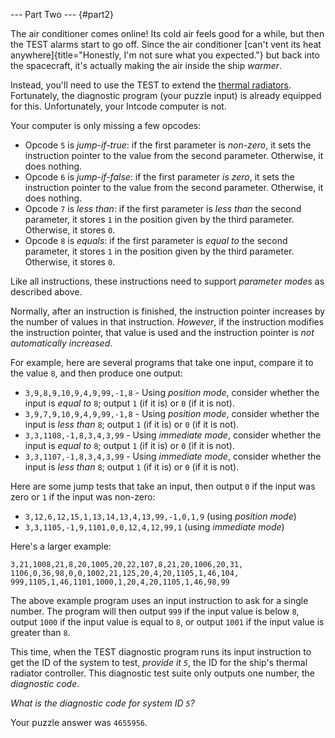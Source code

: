 \-\-- Part Two \-\-- {#part2}

The air conditioner comes online! Its cold air feels good for a while,
but then the TEST alarms start to go off. Since the air conditioner
[can\'t vent its heat
anywhere]{title="Honestly, I'm not sure what you expected."} but back
into the spacecraft, it\'s actually making the air inside the ship
*warmer*.

Instead, you\'ll need to use the TEST to extend the [thermal
radiators](https://en.wikipedia.org/wiki/Spacecraft_thermal_control).
Fortunately, the diagnostic program (your puzzle input) is already
equipped for this. Unfortunately, your Intcode computer is not.

Your computer is only missing a few opcodes:

-   Opcode `5` is *jump-if-true*: if the first parameter is *non-zero*,
    it sets the instruction pointer to the value from the second
    parameter. Otherwise, it does nothing.
-   Opcode `6` is *jump-if-false*: if the first parameter *is zero*, it
    sets the instruction pointer to the value from the second parameter.
    Otherwise, it does nothing.
-   Opcode `7` is *less than*: if the first parameter is *less than* the
    second parameter, it stores `1` in the position given by the third
    parameter. Otherwise, it stores `0`.
-   Opcode `8` is *equals*: if the first parameter is *equal to* the
    second parameter, it stores `1` in the position given by the third
    parameter. Otherwise, it stores `0`.

Like all instructions, these instructions need to support *parameter
modes* as described above.

Normally, after an instruction is finished, the instruction pointer
increases by the number of values in that instruction. *However*, if the
instruction modifies the instruction pointer, that value is used and the
instruction pointer is *not automatically increased*.

For example, here are several programs that take one input, compare it
to the value `8`, and then produce one output:

-   `3,9,8,9,10,9,4,9,99,-1,8` - Using *position mode*, consider whether
    the input is *equal to* `8`; output `1` (if it is) or `0` (if it is
    not).
-   `3,9,7,9,10,9,4,9,99,-1,8` - Using *position mode*, consider whether
    the input is *less than* `8`; output `1` (if it is) or `0` (if it is
    not).
-   `3,3,1108,-1,8,3,4,3,99` - Using *immediate mode*, consider whether
    the input is *equal to* `8`; output `1` (if it is) or `0` (if it is
    not).
-   `3,3,1107,-1,8,3,4,3,99` - Using *immediate mode*, consider whether
    the input is *less than* `8`; output `1` (if it is) or `0` (if it is
    not).

Here are some jump tests that take an input, then output `0` if the
input was zero or `1` if the input was non-zero:

-   `3,12,6,12,15,1,13,14,13,4,13,99,-1,0,1,9` (using *position mode*)
-   `3,3,1105,-1,9,1101,0,0,12,4,12,99,1` (using *immediate mode*)

Here\'s a larger example:

    3,21,1008,21,8,20,1005,20,22,107,8,21,20,1006,20,31,
    1106,0,36,98,0,0,1002,21,125,20,4,20,1105,1,46,104,
    999,1105,1,46,1101,1000,1,20,4,20,1105,1,46,98,99

The above example program uses an input instruction to ask for a single
number. The program will then output `999` if the input value is below
`8`, output `1000` if the input value is equal to `8`, or output `1001`
if the input value is greater than `8`.

This time, when the TEST diagnostic program runs its input instruction
to get the ID of the system to test, *provide it `5`*, the ID for the
ship\'s thermal radiator controller. This diagnostic test suite only
outputs one number, the *diagnostic code*.

*What is the diagnostic code for system ID `5`?*

Your puzzle answer was `4655956`.
